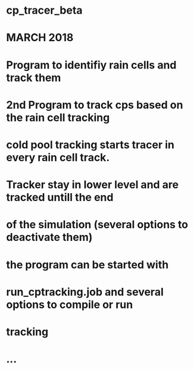 # cp_tracer_beta
# MARCH 2018
# Program to identifiy rain cells and track them
# 2nd Program to track cps based on the rain cell tracking
# cold pool tracking starts tracer in every rain cell track. 
# Tracker stay in lower level and are tracked untill the end
# of the simulation (several options to deactivate them)
#
# the program can be started with
# run_cptracking.job and several options to compile or run
# tracking
# ...
